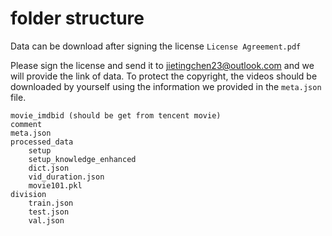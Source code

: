 # folder structure
Data can be download after signing the license `License Agreement.pdf`

Please sign the license and send it to jietingchen23@outlook.com and we will provide the link of data. To protect the copyright, the videos should be downloaded by yourself using the information we provided in the `meta.json` file.


    movie_imdbid (should be get from tencent movie)
    comment
    meta.json
    processed_data
        setup
        setup_knowledge_enhanced
        dict.json
        vid_duration.json
        movie101.pkl
    division
        train.json
        test.json
        val.json